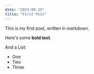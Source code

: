 ```yaml
---
date: "2023-09-25"
title: "First Post"
---
```


This is my first post, written in markdown.

Here's some __bold text__.

And a List:
* One
* Two
* Three